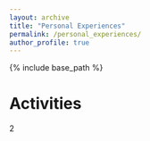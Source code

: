 ```yaml
---
layout: archive
title: "Personal Experiences"
permalink: /personal_experiences/
author_profile: true
---
```


{% include base_path %}

Activities
======
2